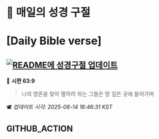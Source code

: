 # 🙏 매일의 성경 구절
# [Daily Bible verse]
## [![README에 성경구절 업데이트](https://github.com/DONGSUKA/first_test/actions/workflows/update-readme-bible.yml/badge.svg)](https://github.com/DONGSUKA/first_test/actions/workflows/update-readme-bible.yml)
<!-- START_BIBLE_VERSE -->
📖 **시편 63:9**
> 나의 영혼을 찾아 멸하려 하는 그들은 땅 깊은 곳에 들어가며

🕊️ _업데이트 시각: 2025-08-14 16:46:31 KST_
  <!-- END_BIBLE_VERSE -->
## GITHUB_ACTION
